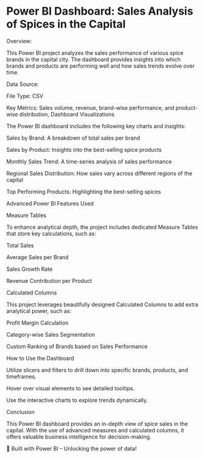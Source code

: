 # Power BI Dashboard: Sales Analysis of Spices in the Capital
Overview:

This Power BI project analyzes the sales performance of various spice brands in the capital city. The dashboard provides insights into which brands and products are performing well and how sales trends evolve over time.

Data Source:

File Type: CSV

Key Metrics: Sales volume, revenue, brand-wise performance, and product-wise distribution, Dashboard Visualizations

The Power BI dashboard includes the following key charts and insights:

Sales by Brand: A breakdown of total sales per brand

Sales by Product: Insights into the best-selling spice products

Monthly Sales Trend: A time-series analysis of sales performance

Regional Sales Distribution: How sales vary across different regions of the capital

Top Performing Products: Highlighting the best-selling spices

Advanced Power BI Features Used

Measure Tables

To enhance analytical depth, the project includes dedicated Measure Tables that store key calculations, such as:

Total Sales

Average Sales per Brand

Sales Growth Rate

Revenue Contribution per Product

Calculated Columns

This project leverages beautifully designed Calculated Columns to add extra analytical power, such as:

Profit Margin Calculation

Category-wise Sales Segmentation

Custom Ranking of Brands based on Sales Performance

How to Use the Dashboard

Utilize slicers and filters to drill down into specific brands, products, and timeframes.

Hover over visual elements to see detailed tooltips.

Use the interactive charts to explore trends dynamically.

Conclusion

This Power BI dashboard provides an in-depth view of spice sales in the capital. With the use of advanced measures and calculated columns, it offers valuable business intelligence for decision-making.

🚀 Built with Power BI – Unlocking the power of data!
